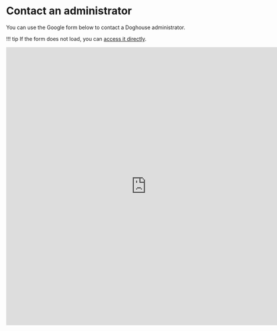 # Contact an administrator

You can use the Google form below to contact a Doghouse administrator.

!!! tip
	If the form does not load, you can [access it directly](https://docs.google.com/forms/d/e/1FAIpQLSeYURLz4W4xFs2GfG3fVzn2kRUSN0sJj36OG8wFnnZJtVopqA/viewform?usp=sf_link).

<iframe src="https://docs.google.com/forms/d/e/1FAIpQLSetFaXuk6q1wEu-2rcIbdGvUgYK4r9XRB2erEdkN5WlQXitew/viewform?embedded=true" width="755" height="750" frameborder="0" marginheight="0" marginwidth="0">Loading…</iframe>
